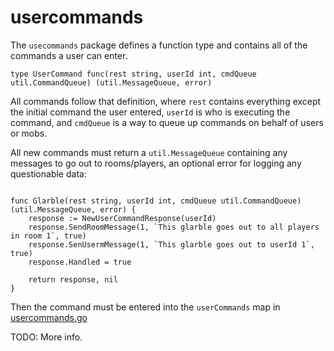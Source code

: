 # usercommands

The `usecommands` package defines a function type and contains all of the commands a user can enter.

```
type UserCommand func(rest string, userId int, cmdQueue util.CommandQueue) (util.MessageQueue, error)
```

All commands follow that definition, where `rest` contains everything except the initial command the user entered, `userId` is who is executing the command, and `cmdQueue` is a way to queue up commands on behalf of users or mobs.

All new commands must return a `util.MessageQueue` containing any messages to go out to rooms/players, an optional error for logging any questionable data:

```

func Glarble(rest string, userId int, cmdQueue util.CommandQueue) (util.MessageQueue, error) {
    response := NewUserCommandResponse(userId)
    response.SendRoomMessage(1, `This glarble goes out to all players in room 1`, true)
    response.SenUsermMessage(1, `This glarble goes out to userId 1`, true)
    response.Handled = true

    return response, nil
}
```

Then the command must be entered into the `userCommands` map in [usercommands.go](/scripting/usercommands.go)


TODO: More info.

